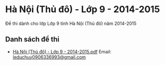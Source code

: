 # Hà Nội (Thủ đô) - Lớp 9 - 2014-2015

Đề thi dành cho lớp Lớp 9 tỉnh Hà Nội (Thủ đô) năm 2014-2015

## Danh sách đề thi

- [Hà Nội (Thủ đô) - Lớp 9 - 2014-2015.pdf](Hà%20Nội%20(Thủ%20đô)%20-%20Lớp%209%20-%202014-2015.pdf)
Email: leduchuy0906336993@gmail.com

